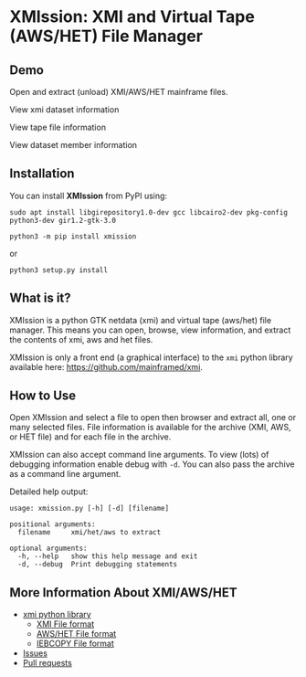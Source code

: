 # XMIssion: XMI and Virtual Tape (AWS/HET) File Manager

## Demo



Open and extract (unload) XMI/AWS/HET mainframe files.


View xmi dataset information


View tape file information


View dataset member information

## Installation

You can install **XMIssion** from PyPI using:

```
sudo apt install libgirepository1.0-dev gcc libcairo2-dev pkg-config python3-dev gir1.2-gtk-3.0

python3 -m pip install xmission

```

or

```
python3 setup.py install
```

## What is it?

XMIssion is a python GTK netdata (xmi) and virtual tape (aws/het) file manager.
This means you can open, browse, view information, and extract the contents of
xmi, aws and het files.

XMIssion is only a front end (a graphical interface) to the `xmi` python
library available here: https://github.com/mainframed/xmi.

## How to Use

Open XMIssion and select a file to open then browser and extract all, one or
many selected files. File information is available for the archive (XMI, AWS,
or HET file) and for each file in the archive.

XMIssion can also accept command line arguments. To view (lots) of debugging
information enable debug with `-d`. You can also pass the archive as a command
line argument.

Detailed help output:

```
usage: xmission.py [-h] [-d] [filename]

positional arguments:
  filename     xmi/het/aws to extract

optional arguments:
  -h, --help   show this help message and exit
  -d, --debug  Print debugging statements
```

## More Information About XMI/AWS/HET

- [xmi python library](https://xmi.readthedocs.io/)
  - [XMI File format](https://xmi.readthedocs.io/en/latest/netdata.html)
  - [AWS/HET File format](https://xmi.readthedocs.io/en/latest/vitualtape.htm)
  - [IEBCOPY File format](https://xmi.readthedocs.io/en/latest/iebcopy.htm)
- [Issues](https://github.com/mainframed/xmission/issues)
- [Pull requests](https://github.com/mainframed/xmission/pulls)
